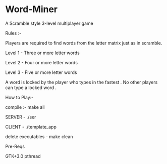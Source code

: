 # Word-Miner
A Scramble style 3-level multiplayer game

Rules :-

Players are required to find words from the letter matrix just as in scramble.

Level 1 - Three or more letter words

Level 2 - Four or more letter words

Level 3 - Five or more letter words

A word is locked by the player who types in the fastest . No other players can type a locked word .

How to Play:-

compile :- make all

SERVER - ./ser

CLIENT - ./template_app

delete executables -  make clean

Pre-Reqs 

GTK+3.0
pthread
